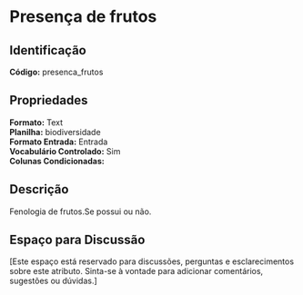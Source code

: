 # Presença de frutos

## Identificação
**Código:** presenca_frutos

## Propriedades
**Formato:** Text  
**Planilha:** biodiversidade  
**Formato Entrada:** Entrada  
**Vocabulário Controlado:** Sim  
**Colunas Condicionadas:**   

## Descrição
Fenologia de frutos.Se possui ou não.

## Espaço para Discussão
[Este espaço está reservado para discussões, perguntas e esclarecimentos sobre este atributo. Sinta-se à vontade para adicionar comentários, sugestões ou dúvidas.]
